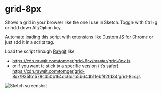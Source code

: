 # grid-8px

Shows a grid in your browser like the one I use in Sketch. Toggle with Ctrl+g or hold down Alt/Option key.

Automate loading this script with extensions like [Custom JS for Chrome](https://chrome.google.com/webstore/detail/custom-javascript-for-web/poakhlngfciodnhlhhgnaaelnpjljija/related) or just add it in a script tag.

Load the script through [Rawgit](http://rawgit.com/) like 
  - https://cdn.rawgit.com/tomger/grid-8px/master/grid-8px.js
  - or if you want to stick to a specific version (it's safer) https://cdn.rawgit.com/tomger/grid-8px/935fb1578c450b164dc6dab5b64db11ebf82fd34/grid-8px.js 

![Sketch screenshot](http://f.cl.ly/items/0k240H0w0Q3j030p0D16/Image%202015-04-09%20at%2011.51.49%20AM.png)
 
